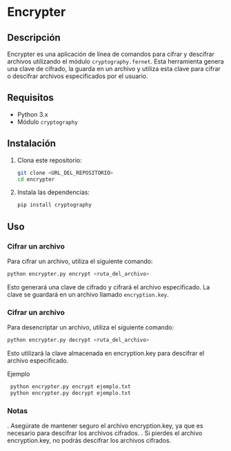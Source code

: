 # Encrypter

## Descripción
Encrypter es una aplicación de línea de comandos para cifrar y descifrar archivos utilizando el módulo `cryptography.fernet`. Esta herramienta genera una clave de cifrado, la guarda en un archivo y utiliza esta clave para cifrar o descifrar archivos especificados por el usuario.

## Requisitos
- Python 3.x
- Módulo `cryptography`

## Instalación
1. Clona este repositorio:
    ```sh
    git clone <URL_DEL_REPOSITORIO>
    cd encrypter
    ```

2. Instala las dependencias:
    ```sh
    pip install cryptography
    ```

## Uso
### Cifrar un archivo
Para cifrar un archivo, utiliza el siguiente comando:
```sh
python encrypter.py encrypt <ruta_del_archivo>
```
Esto generará una clave de cifrado y cifrará el archivo especificado. La clave se guardará en un archivo llamado `encryption.key`.

### Cifrar un archivo
Para desencriptar un archivo, utiliza el siguiente comando:
```sh
python encrypter.py decrypt <ruta_del_archivo>
```
Esto utilizará la clave almacenada en encryption.key para descifrar el archivo especificado.

Ejemplo
   ```sh
    python encrypter.py encrypt ejemplo.txt
    python encrypter.py decrypt ejemplo.txt

   ```
### Notas
. Asegúrate de mantener seguro el archivo encryption.key, ya que es necesario para descifrar los archivos cifrados.
. Si pierdes el archivo encryption.key, no podrás descifrar los archivos cifrados.

